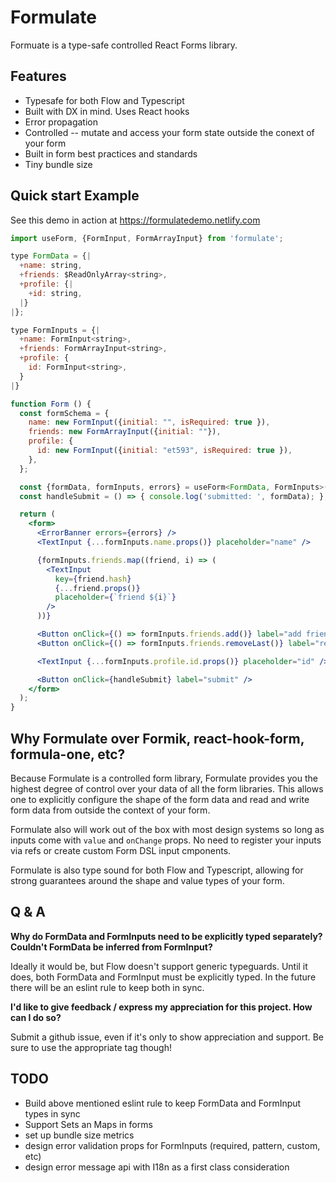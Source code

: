 # Formulate

Formuate is a type-safe controlled React Forms library.

## Features

* Typesafe for both Flow and Typescript
* Built with DX in mind. Uses React hooks
* Error propagation
* Controlled -- mutate and access your form state outside the conext of your form
* Built in form best practices and standards
* Tiny bundle size

## Quick start Example

See this demo in action at https://formulatedemo.netlify.com

```jsx
import useForm, {FormInput, FormArrayInput} from 'formulate';

type FormData = {|
  +name: string,
  +friends: $ReadOnlyArray<string>,
  +profile: {|
    +id: string,
  |}
|};

type FormInputs = {|
  +name: FormInput<string>,
  +friends: FormArrayInput<string>,
  +profile: {
    id: FormInput<string>,
  }
|}

function Form () {
  const formSchema = {
    name: new FormInput({initial: "", isRequired: true }),
    friends: new FormArrayInput({initial: ""}),
    profile: {
      id: new FormInput({initial: "et593", isRequired: true }),
    },
  };

  const {formData, formInputs, errors} = useForm<FormData, FormInputs>(formSchema);
  const handleSubmit = () => { console.log('submitted: ', formData); };

  return (
    <form>
      <ErrorBanner errors={errors} />
      <TextInput {...formInputs.name.props()} placeholder="name" />

      {formInputs.friends.map((friend, i) => (
        <TextInput
          key={friend.hash}
          {...friend.props()}
          placeholder={`friend ${i}`}
        />
      ))}

      <Button onClick={() => formInputs.friends.add()} label="add friend" />
      <Button onClick={() => formInputs.friends.removeLast()} label="remove friend"/>

      <TextInput {...formInputs.profile.id.props()} placeholder="id" />

      <Button onClick={handleSubmit} label="submit" />
    </form>
  );
}
```

## Why Formulate over Formik, react-hook-form, formula-one, etc?

Because Formulate is a controlled form library, Formulate provides you the highest degree of control over your data of all the form libraries. This allows one to explicitly configure the shape of the form data and read and write form data from outside the context of your form.

Formulate also will work out of the box with most design systems so long as inputs come with `value` and `onChange` props. No need to register your inputs via refs or create custom Form DSL input cmponents.

Formulate is also type sound for both Flow and Typescript, allowing for strong guarantees around the shape and value types of your form.

## Q & A

__Why do FormData and FormInputs need to be explicitly typed separately? Couldn't FormData be inferred from FormInput?__

Ideally it would be, but Flow doesn't support generic typeguards. Until it does, both FormData and FormInput must be explicitly typed. In the future there will be an eslint rule to keep both in sync.

__I'd like to give feedback / express my appreciation for this project. How can I do so?__

Submit a github issue, even if it's only to show appreciation and support. Be sure to use the appropriate tag though!

## TODO

* Build above mentioned eslint rule to keep FormData and FormInput types in sync
* Support Sets an Maps in forms
* set up bundle size metrics
* design error validation props for FormInputs (required, pattern, custom, etc)
* design error message api with I18n as a first class consideration

